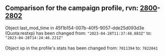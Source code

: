 ## Comparison for the campaign profile, rvn: [2800](https://github.com/PRO100KatYT/FortniteProfileRevisions/tree/main/profiles/campaign/2800%20campaign.json)-[2802](https://github.com/PRO100KatYT/FortniteProfileRevisions/tree/main/profiles/campaign/2802%20campaign.json)

Object last_mod_time in 45f1b154-007b-40f5-9057-dde25d093d3e (Quota:restxp) has been changed from: `"2023-04-28T11:37:48.883Z"` to: `"2023-04-28T14:24:46.221Z"`
<br><br>
Object xp in the profile's stats has been changed from: `7011394` to: `7822041`
<br><br>
